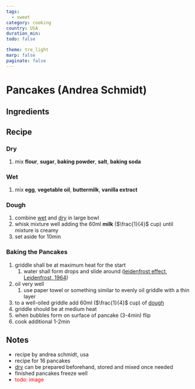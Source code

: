 ```yaml
---
tags:
  - sweet
category: cooking
country: USA
duration_min:
todo: false

theme: tre_light
marp: false
paginate: false
---
```


# Pancakes (Andrea Schmidt)

## Ingredients

## Recipe
### Dry
1. mix **flour**, **sugar**, **baking powder**, **salt**, **baking soda**

### Wet
1. mix **egg**, **vegetable oil**, **buttermilk**, **vanilla extract**

### Dough
1. combine [wet](#wet) and [dry](#dry) in large bowl
1. whisk mixture well adding the 60ml **milk** ($\frac{1}{4}$ cup) until mixture is creamy
1. set aside for 10min

### Baking the Pancakes
1. griddle shall be at maximum heat for the start
    1. water shall form drops and slide around ([leidenfrost effect](https://en.wikipedia.org/wiki/Leidenfrost_effect), [Leidenfrost, 1964](../../references/references.pdf))
1. oil very well
    1. use paper towel or something similar to evenly oil griddle with a thin layer
1. to a well-oiled griddle add 60ml ($\frac{1}{4}$ cup) of [dough](#dough)
1. griddle should be at medium heat
1. when bubbles form on surface of pancake (3-4min) flip
1. cook additional 1-2min

## Notes

* recipe by andrea schmidt, usa
* recipe for 16 pancakes
* [dry](#dry) can be prepared beforehand, stored and mixed once needed
* finished pancakes freeze well
* <font color=red>todo: image</font>

